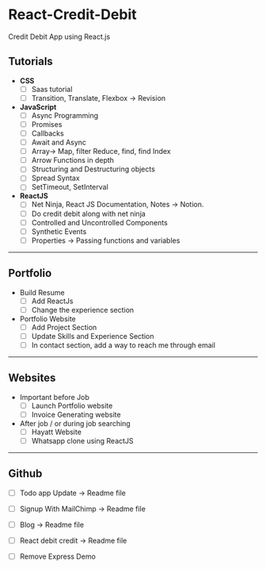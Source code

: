 # React-Credit-Debit
Credit Debit App using React.js


## Tutorials

- **CSS**
    - [ ]  Saas tutorial
    - [ ]  Transition, Translate, Flexbox → Revision

- **JavaScript**
    - [ ]  Async Programming
    - [ ]  Promises
    - [ ]  Callbacks
    - [ ]  Await and Async
    - [ ]  Array→ Map, filter Reduce, find, find Index
    - [ ]  Arrow Functions in depth
    - [ ]  Structuring and Destructuring objects
    - [ ]  Spread Syntax
    - [ ]  SetTimeout, SetInterval

- **ReactJS**
    - [ ]  Net Ninja, React JS Documentation, Notes → Notion.
    - [ ]  Do credit debit along with net ninja
    - [ ]  Controlled and Uncontrolled Components
    - [ ]  Synthetic Events
    - [ ]  Properties → Passing functions and variables

---

## **Portfolio**

- Build Resume
    - [ ]  Add ReactJs
    - [ ]  Change the experience section
- Portfolio Website
    - [ ]  Add Project Section
    - [ ]  Update Skills and Experience Section
    - [ ]  In contact section, add a way to reach me through email

---

## Websites

- Important before Job
    - [ ]  Launch Portfolio website
    - [ ]  Invoice Generating website
- After job / or during job searching
    - [ ]  Hayatt Website
    - [ ]  Whatsapp clone using ReactJS

---

## Github

- [ ]  Todo app Update → Readme file
- [ ]  Signup With MailChimp → Readme file
- [ ]  Blog → Readme file
- [ ]  React debit credit → Readme file
- [ ]  Remove Express Demo







